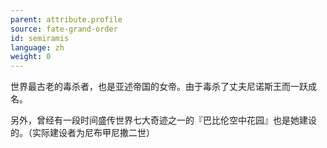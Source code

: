 ```yaml
---
parent: attribute.profile
source: fate-grand-order
id: semiramis
language: zh
weight: 0
---
```


世界最古老的毒杀者，也是亚述帝国的女帝。由于毒杀了丈夫尼诺斯王而一跃成名。

另外，曾经有一段时间盛传世界七大奇迹之一的『巴比伦空中花园』也是她建设的。（实际建设者为尼布甲尼撒二世）
